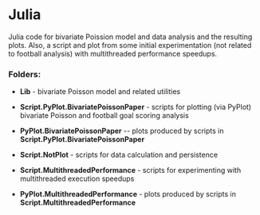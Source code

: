 # Julia

Julia code for bivariate Poission model and data analysis and the resulting plots.
Also, a script and plot from some initial experimentation (not related to football analysis) with multithreaded performance speedups.

### Folders:

- **Lib** - bivariate Poisson model and related utilities

- **Script.PyPlot.BivariatePoissonPaper** - scripts for plotting (via PyPlot) bivariate Poisson and football goal scoring analysis
- **PyPlot.BivariatePoissonPaper** -- plots produced by scripts in **Script.PyPlot.BivariatePoissonPaper**

- **Script.NotPlot** - scripts for data calculation and persistence

- **Script.MultithreadedPerformance** - scripts for experimenting with multithreaded execution speedups
- **PyPlot.MultithreadedPerformance** - plots produced by scripts in **Script.MultithreadedPerformance**
